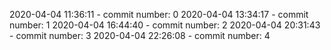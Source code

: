 2020-04-04 11:36:11 - commit number: 0
2020-04-04 13:34:17 - commit number: 1
2020-04-04 16:44:40 - commit number: 2
2020-04-04 20:31:43 - commit number: 3
2020-04-04 22:26:08 - commit number: 4
